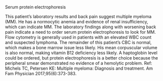 Serum protein electrophoresis

This patient’s laboratory results and back pain suggest multiple myeloma (MM). He has a normocytic
anemia and evidence of renal insufficiency, which can indicate MM. The laboratory findings along with
worsening back pain indicate a need to order serum protein electrophoresis to look for MM. Flow
cytometry is generally used in patients with an elevated WBC count and suspected lymphoma. The
remainder of this patient’s CBC is normal, which makes a bone marrow issue less likely. His mean
corpuscular volume is also normal, making vitamin B12 deficiency less likely. A haptoglobin level could
be ordered, but protein electrophoresis is a better choice because the peripheral smear demonstrated no
evidence of a hemolytic problem.
Ref: Michels TC, Petersen KE: Multiple myeloma: Diagnosis and treatment. Am Fam Physician 2017;95(6):373-383.